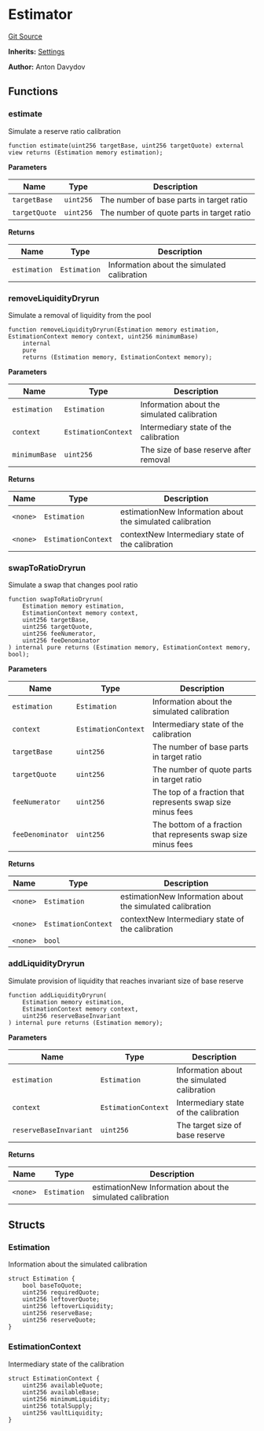 # Estimator
[Git Source](https://github.com/fetsorn/calibrator/blob/9766b8c2977994f0bd982007b8984957edaaef90/contracts/Estimator.sol)

**Inherits:**
[Settings](/contracts/Settings.sol/contract.Settings.md)

**Author:**
Anton Davydov


## Functions
### estimate

Simulate a reserve ratio calibration


```solidity
function estimate(uint256 targetBase, uint256 targetQuote) external view returns (Estimation memory estimation);
```
**Parameters**

|Name|Type|Description|
|----|----|-----------|
|`targetBase`|`uint256`|The number of base parts in target ratio|
|`targetQuote`|`uint256`|The number of quote parts in target ratio|

**Returns**

|Name|Type|Description|
|----|----|-----------|
|`estimation`|`Estimation`|Information about the simulated calibration|


### removeLiquidityDryrun

Simulate a removal of liquidity from the pool


```solidity
function removeLiquidityDryrun(Estimation memory estimation, EstimationContext memory context, uint256 minimumBase)
    internal
    pure
    returns (Estimation memory, EstimationContext memory);
```
**Parameters**

|Name|Type|Description|
|----|----|-----------|
|`estimation`|`Estimation`|Information about the simulated calibration|
|`context`|`EstimationContext`|Intermediary state of the calibration|
|`minimumBase`|`uint256`|The size of base reserve after removal|

**Returns**

|Name|Type|Description|
|----|----|-----------|
|`<none>`|`Estimation`|estimationNew Information about the simulated calibration|
|`<none>`|`EstimationContext`|contextNew Intermediary state of the calibration|


### swapToRatioDryrun

Simulate a swap that changes pool ratio


```solidity
function swapToRatioDryrun(
    Estimation memory estimation,
    EstimationContext memory context,
    uint256 targetBase,
    uint256 targetQuote,
    uint256 feeNumerator,
    uint256 feeDenominator
) internal pure returns (Estimation memory, EstimationContext memory, bool);
```
**Parameters**

|Name|Type|Description|
|----|----|-----------|
|`estimation`|`Estimation`|Information about the simulated calibration|
|`context`|`EstimationContext`|Intermediary state of the calibration|
|`targetBase`|`uint256`|The number of base parts in target ratio|
|`targetQuote`|`uint256`|The number of quote parts in target ratio|
|`feeNumerator`|`uint256`|The top of a fraction that represents swap size minus fees|
|`feeDenominator`|`uint256`|The bottom of a fraction that represents swap size minus fees|

**Returns**

|Name|Type|Description|
|----|----|-----------|
|`<none>`|`Estimation`|estimationNew Information about the simulated calibration|
|`<none>`|`EstimationContext`|contextNew Intermediary state of the calibration|
|`<none>`|`bool`||


### addLiquidityDryrun

Simulate provision of liquidity that reaches invariant size of base reserve


```solidity
function addLiquidityDryrun(
    Estimation memory estimation,
    EstimationContext memory context,
    uint256 reserveBaseInvariant
) internal pure returns (Estimation memory);
```
**Parameters**

|Name|Type|Description|
|----|----|-----------|
|`estimation`|`Estimation`|Information about the simulated calibration|
|`context`|`EstimationContext`|Intermediary state of the calibration|
|`reserveBaseInvariant`|`uint256`|The target size of base reserve|

**Returns**

|Name|Type|Description|
|----|----|-----------|
|`<none>`|`Estimation`|estimationNew Information about the simulated calibration|


## Structs
### Estimation
Information about the simulated calibration


```solidity
struct Estimation {
    bool baseToQuote;
    uint256 requiredQuote;
    uint256 leftoverQuote;
    uint256 leftoverLiquidity;
    uint256 reserveBase;
    uint256 reserveQuote;
}
```

### EstimationContext
Intermediary state of the calibration


```solidity
struct EstimationContext {
    uint256 availableQuote;
    uint256 availableBase;
    uint256 minimumLiquidity;
    uint256 totalSupply;
    uint256 vaultLiquidity;
}
```

